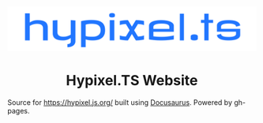 <div align="center">

<img src="/public/full-nobg5232x945.png">

# Hypixel.TS Website

</div>

Source for https://hypixel.js.org/ built using [Docusaurus](https://github.com/Facebook/Docusaurus). Powered by gh-pages.

